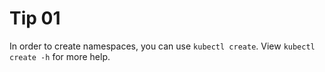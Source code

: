 # Tip 01

In order to create namespaces, you can use `kubectl create`. View `kubectl create -h` for more help.
